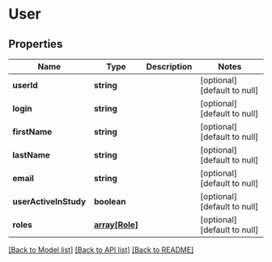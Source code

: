 # User

## Properties
Name | Type | Description | Notes
------------ | ------------- | ------------- | -------------
**userId** | **string** |  | [optional] [default to null]
**login** | **string** |  | [optional] [default to null]
**firstName** | **string** |  | [optional] [default to null]
**lastName** | **string** |  | [optional] [default to null]
**email** | **string** |  | [optional] [default to null]
**userActiveInStudy** | **boolean** |  | [optional] [default to null]
**roles** | [**array[Role]**](Role.md) |  | [optional] [default to null]

[[Back to Model list]](../README.md#documentation-for-models) [[Back to API list]](../README.md#documentation-for-api-endpoints) [[Back to README]](../README.md)


